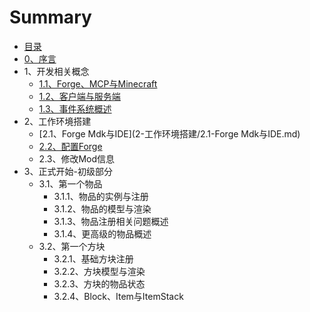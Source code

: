 # Summary

* [目录](README.md)
* [0、序言](0-序言.md)
* 1、开发相关概念
  * [1.1、Forge、MCP与Minecraft](1-开发相关概念/1.1-Forge、MCP与Minecraft.md)
  * [1.2、客户端与服务端](1-开发相关概念/1.2-客户端与服务端.md)
  * [1.3、事件系统概述](1-开发相关概念/1.3-事件系统概述.md)
* 2、工作环境搭建
  * [2.1、Forge Mdk与IDE](2-工作环境搭建/2.1-Forge Mdk与IDE.md)
  * [2.2、配置Forge](2-工作环境搭建/2.2-配置Forge.md)
  * 2.3、修改Mod信息
* 3、正式开始-初级部分
  * 3.1、第一个物品
    * 3.1.1、物品的实例与注册
    * 3.1.2、物品的模型与渲染
    * 3.1.3、物品注册相关问题概述
    * 3.1.4、更高级的物品概述
  * 3.2、第一个方块
    * 3.2.1、基础方块注册
    * 3.2.2、方块模型与渲染
    * 3.2.3、方块的物品状态
    * 3.2.4、Block、Item与ItemStack